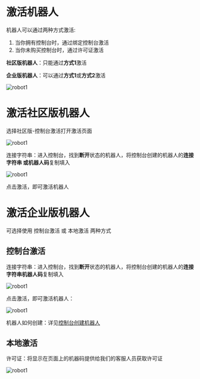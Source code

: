 # 激活机器人

机器人可以通过两种方式激活:
1. 当你拥有控制台时，通过绑定控制台激活
2. 当你未购买控制台时，通过许可证激活

**社区版机器人**：只能通过**方式1**激活

**企业版机器人**：可以通过**方式1**或**方式2**激活

![robot1](https://docimages.blob.core.chinacloudapi.cn/images/Robot/ActiveRobot-0.png)


# 激活社区版机器人
选择社区版-控制台激活打开激活页面

![robot1](https://docimages.blob.core.chinacloudapi.cn/images/Robot/activecommunityrobot-N-1.png)


连接字符串：进入控制台，找到**断开**状态的机器人，将控制台创建的机器人的**连接字符串 或机器人码**复制填入

![robot1](https://docimages.blob.core.chinacloudapi.cn/images/Robot/getrobotkey.png)


点击激活，即可激活机器人


# 激活企业版机器人
可选择使用 控制台激活 或 本地激活 两种方式

## 控制台激活

连接字符串：进入控制台，找到**断开**状态的机器人，将控制台创建的机器人的**连接字符串机器人码**复制填入

![robot1](https://docimages.blob.core.chinacloudapi.cn/images/Robot/getrobotkey.png)


点击激活，即可激活机器人：

![robot1](https://docimages.blob.core.chinacloudapi.cn/images/Robot/activebyconsole2-N-1.png)

机器人如何创建：详见[控制台创建机器人](..\Console\robot\manageRobot.md?_v=v2020.4)

## 本地激活

许可证：将显示在页面上的机器码提供给我们的客服人员获取许可证

![robot1](https://docimages.blob.core.chinacloudapi.cn/images/Robot/activebylocal-N-1.png)